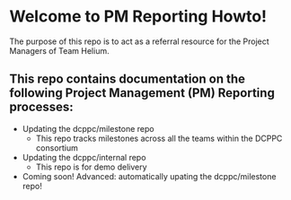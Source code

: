 # Welcome to PM Reporting Howto! 

The purpose of this repo is to act as a referral resource for the Project Managers of Team Helium.

## This repo contains documentation on the following Project Management (PM) Reporting processes: 

- Updating the dcppc/milestone repo 
  - This repo tracks milestones across all the teams within the DCPPC consortium 
- Updating the dcppc/internal repo 
  - This repo is for demo delivery
- Coming soon! Advanced: automatically upating the dcppc/milestone repo! 
